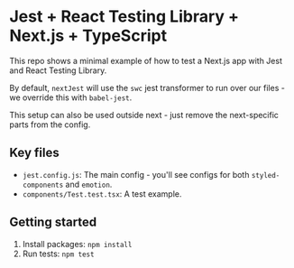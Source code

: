 # Jest + React Testing Library + Next.js + TypeScript

This repo shows a minimal example of how to test a Next.js app with Jest and React Testing Library.

By default, `nextJest` will use the `swc` jest transformer to run over our files - we override this with `babel-jest`.

This setup can also be used outside next - just remove the next-specific parts from the config.

## Key files

- `jest.config.js`: The main config - you'll see configs for both `styled-components` and `emotion`.
- `components/Test.test.tsx`: A test example.

## Getting started

1. Install packages: `npm install`
2. Run tests: `npm test`
